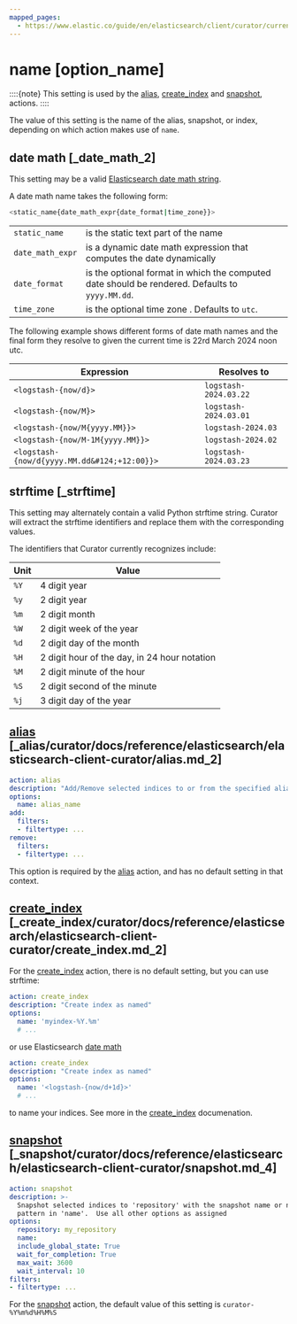 ```yaml
---
mapped_pages:
  - https://www.elastic.co/guide/en/elasticsearch/client/curator/current/option_name.html
---
```


# name [option_name]

::::{note}
This setting is used by the [alias](/reference/alias.md), [create_index](/reference/create_index.md) and [snapshot](/reference/snapshot.md), actions.
::::


The value of this setting is the name of the alias, snapshot, or index, depending on which action makes use of `name`.

## date math [_date_math_2]

This setting may be a valid [Elasticsearch date math string](http://www.elastic.co/guide/en/elasticsearch/reference/8.15/api-conventions.md#api-date-math-index-names).

A date math name takes the following form:

```sh
<static_name{date_math_expr{date_format|time_zone}}>
```

|     |     |
| --- | --- |
| `static_name` | is the static text part of the name |
| `date_math_expr` | is a dynamic date math expression that computes the date dynamically |
| `date_format` | is the optional format in which the computed date should be rendered. Defaults to `yyyy.MM.dd`. |
| `time_zone` | is the optional time zone . Defaults to `utc`. |

The following example shows different forms of date math names and the final form they resolve to given the current time is 22rd March 2024 noon utc.

| Expression | Resolves to |
| --- | --- |
| `<logstash-{now/d}>` | `logstash-2024.03.22` |
| `<logstash-{now/M}>` | `logstash-2024.03.01` |
| `<logstash-{now/M{yyyy.MM}}>` | `logstash-2024.03` |
| `<logstash-{now/M-1M{yyyy.MM}}>` | `logstash-2024.02` |
| `<logstash-{now/d{yyyy.MM.dd&#124;+12:00}}>` | `logstash-2024.03.23` |


## strftime [_strftime]

This setting may alternately contain a valid Python strftime string.  Curator will extract the strftime identifiers and replace them with the corresponding values.

The identifiers that Curator currently recognizes include:

| Unit | Value |
| --- | --- |
| `%Y` | 4 digit year |
| `%y` | 2 digit year |
| `%m` | 2 digit month |
| `%W` | 2 digit week of the year |
| `%d` | 2 digit day of the month |
| `%H` | 2 digit hour of the day, in 24 hour notation |
| `%M` | 2 digit minute of the hour |
| `%S` | 2 digit second of the minute |
| `%j` | 3 digit day of the year |


## [alias](/reference/alias.md) [_alias/curator/docs/reference/elasticsearch/elasticsearch-client-curator/alias.md_2]

```yaml
action: alias
description: "Add/Remove selected indices to or from the specified alias"
options:
  name: alias_name
add:
  filters:
  - filtertype: ...
remove:
  filters:
  - filtertype: ...
```

This option is required by the [alias](/reference/alias.md) action, and has no default setting in that context.


## [create_index](/reference/create_index.md) [_create_index/curator/docs/reference/elasticsearch/elasticsearch-client-curator/create_index.md_2]

For the [create_index](/reference/create_index.md) action, there is no default setting, but you can use strftime:

```yaml
action: create_index
description: "Create index as named"
options:
  name: 'myindex-%Y.%m'
  # ...
```

or use Elasticsearch [date math](http://www.elastic.co/guide/en/elasticsearch/reference/8.15/api-conventions.md#api-date-math-index-names)

```yaml
action: create_index
description: "Create index as named"
options:
  name: '<logstash-{now/d+1d}>'
  # ...
```

to name your indices.  See more in the [create_index](/reference/create_index.md) documenation.


## [snapshot](/reference/snapshot.md) [_snapshot/curator/docs/reference/elasticsearch/elasticsearch-client-curator/snapshot.md_4]

```yaml
action: snapshot
description: >-
  Snapshot selected indices to 'repository' with the snapshot name or name
  pattern in 'name'.  Use all other options as assigned
options:
  repository: my_repository
  name:
  include_global_state: True
  wait_for_completion: True
  max_wait: 3600
  wait_interval: 10
filters:
- filtertype: ...
```

For the [snapshot](/reference/snapshot.md) action, the default value of this setting is `curator-%Y%m%d%H%M%S`


